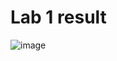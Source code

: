 # Lab 1 result
![image](https://user-images.githubusercontent.com/84490347/189527163-84555cad-ee95-4b03-9aac-78f9a2cd2f5a.png)
